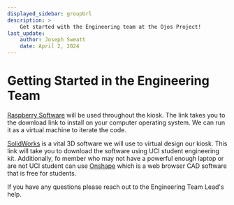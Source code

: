 ```yaml
---
displayed_sidebar: groupUrl
description: >
    Get started with the Engineering team at the Ojos Project!
last_update:
    author: Joseph Sweatt
    date: April 2, 2024
---
```

# Getting Started in the Engineering Team

[Raspberry Software](https://www.raspberrypi.com/software/raspberry-pi-desktop/)
will be used throughout the kiosk. The link takes you to the download link to
install on your computer operating system. We can run it as a virtual machine to
iterate the code.

[SolidWorks](https://laptops.eng.uci.edu/engineering-software/solidworks-student-engineering-kit-for-hssoe-students)
is a vital 3D software we will use to virtual design our kiosk. This link will
take you to download the software using UCI student engineering kit.
Additionally, fo member who may not have a powerful enough laptop or are not
UCI student can use [Onshape](https://www.onshape.com/en/sign-up) which is a web
browser CAD software that is free for students.

If you have any questions please reach out to the Engineering Team Lead's help.
